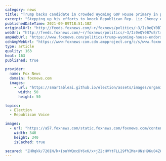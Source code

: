 ```yaml
---
category: news
title: "Trump backs candidate in crowded Wyoming GOP House primary in push to oust Cheney from Congress"
excerpt: "Stepping up his efforts to knock Republican Rep. Liz Cheney out of Congress, former President Trump on Thursday took sides in the House GOP primary in Wyoming."
publishedDateTime: 2021-09-09T18:51:10Z
originalUrl: "http://feeds.foxnews.com/~r/foxnews/politics/~3/Iz0eQY0B7uE/trump-wyoming-house-endorsement-liz-cheney-challenger"
webUrl: "http://feeds.foxnews.com/~r/foxnews/politics/~3/Iz0eQY0B7uE/trump-wyoming-house-endorsement-liz-cheney-challenger"
ampWebUrl: "https://www.foxnews.com/politics/trump-wyoming-house-endorsement-liz-cheney-challenger.amp"
cdnAmpWebUrl: "https://www-foxnews-com.cdn.ampproject.org/c/s/www.foxnews.com/politics/trump-wyoming-house-endorsement-liz-cheney-challenger.amp"
type: article
quality: 163
heat: 163
published: true

provider:
  name: Fox News
  domain: foxnews.com
  images:
    - url: "https://smartableai.github.io/election/assets/images/organizations/foxnews.com-50x50.jpg"
      width: 50
      height: 50

topics:
  - Election
  - Republican Voice

images:
  - url: "https://a57.foxnews.com/static.foxnews.com/foxnews.com/content/uploads/2019/03/340/340/PaulSteinhauser.jpg?ve=1&tl=1"
    width: 340
    height: 340
    isCached: true

secured: "ZHRqkk/720IN/k+IouYWQxcDY6xK/x+jZ2cHVYtFLL29fhIMa+UNsH96u04Z8t4mvnjzXSLuRCOLXVVBg6mGFM3eGJG53nMYBmyt79mg5kMESDxEhwoIHQ8Z+qhxQhR//mNIzGOHgUKI3a/AGmpbxm9XBxcMlbBCBMk5d1e9mTNRU/3zKBDXKztAMuftrl3uFoflA1kJpbPcLQ+i3GxAxm/sHGHcOR4Pghx6+0CmJBQPajzrRDmyrMtUOZrzDrdIjW8gJTnr6Jt6Z85RtPIZkcTaJU7NrOHC/55mSBXIRb2XHO10lvamC1KezTDD6d+AtTquILEHXeYx/2Ckt0wiksrL7jCTA47sJwpmD6Wy2Pg=;HJcRwC9QcTF42gsfS9z5gg=="
---
```


